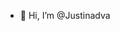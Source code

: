 - 👋 Hi, I’m @Justinadva

<!---
Justinadva/Justinadva is a ✨ special ✨ repository because its `README.md` (this file) appears on your GitHub profile.
You can click the Preview link to take a look at your changes.

A. Pengertian DevOps
: DevOps adlah Kultur yang menghubungkan antara tim Developer dan operation dengan tujuan  menjembatani keduanya sehinga tidak terjadi masalah.

B. Lifecycle DevOps
1. Continuous Integration
Continuous Integration yaitu praktik yang melibatkan penggabungan secara teratur dan berkelanjutan dari kode yang dikembangkan oleh anggota tim pengembangan.
2. Continuous Delivery 
 Continuous Delivery adalah praktik yang melibatkan otomatisasi proses pengiriman perangkat lunak dari tahap pengembangan hingga tahap produksi dengan cara yang cepat dan tepat.
3.Monitoring
Pemantauan yang melibatkan pengumpulan dan analisis data dalam lingkungan produksi secara terus-menerus. 

C.Langkah-Langkah Instalasi Ubuntu dengan VMWare
1. 

--->
